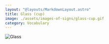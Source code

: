 ```yaml
---
layout: "@layouts/MarkdownLayout.astro"
title: Glass (cup)
image: ./assets/images-of-signs/glass-cup.gif
category: Vocabulary
---
```


![Glass](@signs/glass-cup.gif)
